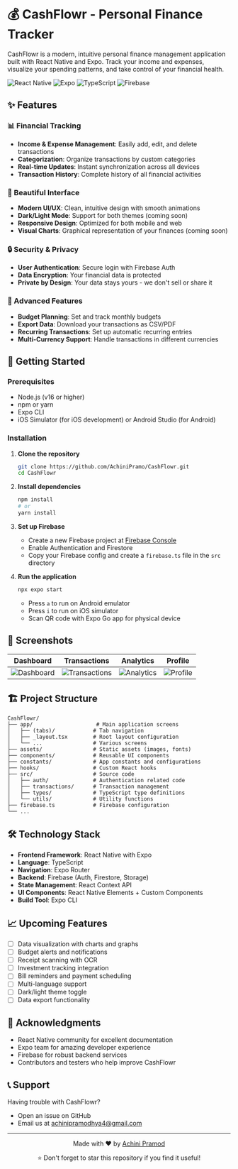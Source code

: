 # 💰 CashFlowr - Personal Finance Tracker

CashFlowr is a modern, intuitive personal finance management application built with React Native and Expo. Track your income and expenses, visualize your spending patterns, and take control of your financial health.

![React Native](https://img.shields.io/badge/React_Native-20232A?style=for-the-badge&logo=react&logoColor=61DAFB)
![Expo](https://img.shields.io/badge/Expo-000020?style=for-the-badge&logo=expo&logoColor=#D04A37)
![TypeScript](https://img.shields.io/badge/TypeScript-007ACC?style=for-the-badge&logo=typescript&logoColor=white)
![Firebase](https://img.shields.io/badge/Firebase-FFCA28?style=for-the-badge&logo=firebase&logoColor=black)

## ✨ Features

### 📊 Financial Tracking
- **Income & Expense Management**: Easily add, edit, and delete transactions
- **Categorization**: Organize transactions by custom categories
- **Real-time Updates**: Instant synchronization across all devices
- **Transaction History**: Complete history of all financial activities

### 📱 Beautiful Interface
- **Modern UI/UX**: Clean, intuitive design with smooth animations
- **Dark/Light Mode**: Support for both themes (coming soon)
- **Responsive Design**: Optimized for both mobile and web
- **Visual Charts**: Graphical representation of your finances (coming soon)

### 🔒 Security & Privacy
- **User Authentication**: Secure login with Firebase Auth
- **Data Encryption**: Your financial data is protected
- **Private by Design**: Your data stays yours - we don't sell or share it

### 🌟 Advanced Features
- **Budget Planning**: Set and track monthly budgets
- **Export Data**: Download your transactions as CSV/PDF
- **Recurring Transactions**: Set up automatic recurring entries
- **Multi-Currency Support**: Handle transactions in different currencies

## 🚀 Getting Started

### Prerequisites

- Node.js (v16 or higher)
- npm or yarn
- Expo CLI
- iOS Simulator (for iOS development) or Android Studio (for Android)

### Installation

1. **Clone the repository**
   ```bash
   git clone https://github.com/AchiniPramo/CashFlowr.git
   cd CashFlowr
   ```

2. **Install dependencies**
   ```bash
   npm install
   # or
   yarn install
   ```

3. **Set up Firebase**
   - Create a new Firebase project at [Firebase Console](https://console.firebase.google.com/)
   - Enable Authentication and Firestore
   - Copy your Firebase config and create a `firebase.ts` file in the `src` directory

4. **Run the application**
   ```bash
   npx expo start
   ```
   
   - Press `a` to run on Android emulator
   - Press `i` to run on iOS simulator
   - Scan QR code with Expo Go app for physical device

## 📸 Screenshots

| Dashboard | Transactions | Analytics | Profile |
|-----------|-------------|-----------|---------|
| ![Dashboard](https://via.placeholder.com/200x400/3B82F6/FFFFFF?text=Dashboard) | ![Transactions](https://via.placeholder.com/200x400/10B981/FFFFFF?text=Transactions) | ![Analytics](https://via.placeholder.com/200x400/F59E0B/FFFFFF?text=Analytics) | ![Profile](https://via.placeholder.com/200x400/8B5CF6/FFFFFF?text=Profile) |

## 🏗️ Project Structure

```
CashFlowr/
├── app/                    # Main application screens
│   ├── (tabs)/            # Tab navigation
│   ├── _layout.tsx        # Root layout configuration
│   └── ...                # Various screens
├── assets/                # Static assets (images, fonts)
├── components/            # Reusable UI components
├── constants/             # App constants and configurations
├── hooks/                 # Custom React hooks
├── src/                   # Source code
│   ├── auth/              # Authentication related code
│   ├── transactions/      # Transaction management
│   ├── types/             # TypeScript type definitions
│   └── utils/             # Utility functions
├── firebase.ts            # Firebase configuration
└── ...
```

## 🛠️ Technology Stack

- **Frontend Framework**: React Native with Expo
- **Language**: TypeScript
- **Navigation**: Expo Router
- **Backend**: Firebase (Auth, Firestore, Storage)
- **State Management**: React Context API
- **UI Components**: React Native Elements + Custom Components
- **Build Tool**: Expo CLI

## 📈 Upcoming Features

- [ ] Data visualization with charts and graphs
- [ ] Budget alerts and notifications
- [ ] Receipt scanning with OCR
- [ ] Investment tracking integration
- [ ] Bill reminders and payment scheduling
- [ ] Multi-language support
- [ ] Dark/light theme toggle
- [ ] Data export functionality

## 🙏 Acknowledgments

- React Native community for excellent documentation
- Expo team for amazing developer experience
- Firebase for robust backend services
- Contributors and testers who help improve CashFlowr

## 📞 Support

Having trouble with CashFlowr? 

- Open an issue on GitHub
- Email us at achinipramodhya4@gmail.com

---

<div align="center">
Made with ❤️ by <a href="https://github.com/AchiniPramo">Achini Pramod</a>
</div>

<p align="center">
⭐ Don't forget to star this repository if you find it useful!
</p>
